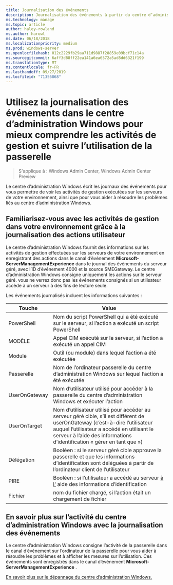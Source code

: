 ```yaml
---
title: Journalisation des événements
description: Journalisation des événements à partir du centre d’administration Windows (projet Honolulu)
ms.technology: manage
ms.topic: article
author: haley-rowland
ms.author: harowl
ms.date: 06/18/2018
ms.localizationpriority: medium
ms.prod: windows-server
ms.openlocfilehash: 012c2229fb29aa711d9887f28859e09bcf71c14a
ms.sourcegitcommit: 6aff3d88ff22ea141a6ea6572a5ad8dd6321f199
ms.translationtype: MT
ms.contentlocale: fr-FR
ms.lasthandoff: 09/27/2019
ms.locfileid: "71356868"
---
```

# <a name="use-event-logging-in-windows-admin-center-to-gain-insight-into-management-activities-and-track-gateway-usage"></a>Utilisez la journalisation des événements dans le centre d’administration Windows pour mieux comprendre les activités de gestion et suivre l’utilisation de la passerelle

>S'applique à : Windows Admin Center, Windows Admin Center Preview

Le centre d’administration Windows écrit les journaux des événements pour vous permettre de voir les activités de gestion exécutées sur les serveurs de votre environnement, ainsi que pour vous aider à résoudre les problèmes liés au centre d’administration Windows.

## <a name="gain-insight-into-management-activities-in-your-environment-through-user-action-logging"></a>Familiarisez-vous avec les activités de gestion dans votre environnement grâce à la journalisation des actions utilisateur

Le centre d’administration Windows fournit des informations sur les activités de gestion effectuées sur les serveurs de votre environnement en enregistrant des actions dans le canal d’événement **Microsoft-ServerManagementExperience** dans le journal des événements du serveur géré, avec l’ID d’événement 4000 et la source SMEGateway. Le centre d’administration Windows consigne uniquement les actions sur le serveur géré. vous ne verrez donc pas les événements consignés si un utilisateur accède à un serveur à des fins de lecture seule.

Les événements journalisés incluent les informations suivantes :

| Touche           | Value                                                                                              |
|---------------|----------------------------------------------------------------------------------------------------|
| PowerShell    | Nom du script PowerShell qui a été exécuté sur le serveur, si l’action a exécuté un script PowerShell |
| MODÈLE           | Appel CIM exécuté sur le serveur, si l’action a exécuté un appel CIM                        |
| Module        | Outil (ou module) dans lequel l’action a été exécutée                                                     |
| Passerelle       | Nom de l’ordinateur passerelle du centre d’administration Windows sur lequel l’action a été exécutée                     |
| UserOnGateway | Nom d’utilisateur utilisé pour accéder à la passerelle du centre d’administration Windows et exécuter l’action                    |
| UserOnTarget  | Nom d’utilisateur utilisé pour accéder au serveur géré cible, s’il est différent de userOnGateway (c’est-à-dire l’utilisateur auquel l’utilisateur a accédé en utilisant le serveur à l’aide des informations d’identification « gérer en tant que ») |
| Délégation    | Booléen : si le serveur géré cible approuve la passerelle et que les informations d’identification sont déléguées à partir de l’ordinateur client de l’utilisateur             |
| PIRE          | Booléen : si l’utilisateur a accédé au serveur [à l'](https://technet.microsoft.com/mt227395.aspx) aide des informations d’identification                          |
| Fichier          | nom du fichier chargé, si l’action était un chargement de fichier                                |

## <a name="learn-about-windows-admin-center-activity-with-event-logging"></a>En savoir plus sur l’activité du centre d’administration Windows avec la journalisation des événements

Le centre d’administration Windows consigne l’activité de la passerelle dans le canal d’événement sur l’ordinateur de la passerelle pour vous aider à résoudre les problèmes et à afficher les mesures sur l’utilisation. Ces événements sont enregistrés dans le canal d’événement **Microsoft-ServerManagementExperience** .

[En savoir plus sur le dépannage du centre d’administration Windows.](troubleshooting.md)
